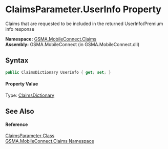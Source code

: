 ClaimsParameter.UserInfo Property
=================================
Claims that are requested to be included in the returned UserInfo/Premium info response

**Namespace:** [GSMA.MobileConnect.Claims][1]  
**Assembly:** GSMA.MobileConnect (in GSMA.MobileConnect.dll)

Syntax
------

```csharp
public ClaimsDictionary UserInfo { get; set; }
```

#### Property Value
Type: [ClaimsDictionary][2]

See Also
--------

#### Reference
[ClaimsParameter Class][3]  
[GSMA.MobileConnect.Claims Namespace][1]  

[1]: ../README.md
[2]: ../ClaimsDictionary/README.md
[3]: README.md
[4]: ../../_icons/Help.png